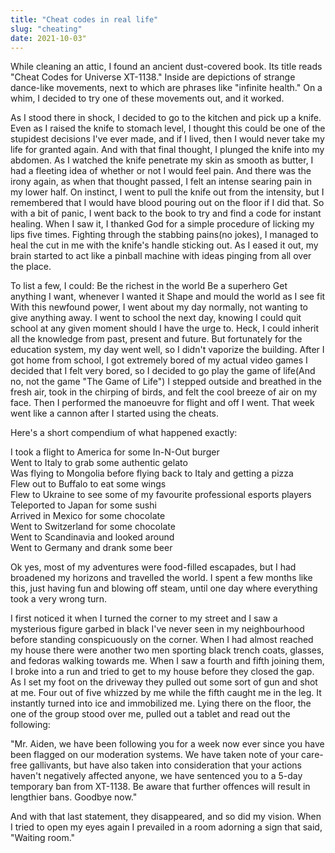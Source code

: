 ```yaml
---
title: "Cheat codes in real life"
slug: "cheating"
date: 2021-10-03"
---
```


While cleaning an attic, I found an ancient dust-covered book. Its title reads "Cheat Codes for Universe XT-1138." Inside are depictions of strange dance-like movements, next to which are phrases like "infinite health." On a whim, I decided to try one of these movements out, and it worked.

As I stood there in shock, I decided to go to the kitchen and pick up a knife. Even as I raised the knife to stomach level, I thought this could be one of the stupidest decisions I've ever made, and if I lived, then I would never take my life for granted again. And with that final thought, I plunged the knife into my abdomen. As I watched the knife penetrate my skin as smooth as butter, I had a fleeting idea of whether or not I would feel pain. And there was the irony again, as when that thought passed, I felt an intense searing pain in my lower half. On instinct, I went to pull the knife out from the intensity, but I remembered that I would have blood pouring out on the floor if I did that. So with a bit of panic, I went back to the book to try and find a code for instant healing. When I saw it, I thanked God for a simple procedure of licking my lips five times. Fighting through the stabbing pains(no jokes), I managed to heal the cut in me with the knife's handle sticking out. As I eased it out, my brain started to act like a pinball machine with ideas pinging from all over the place. 

  To list a few, I could: 
  Be the richest in the world
  Be a superhero
  Get anything I want, whenever I wanted it
  Shape and mould the world as I see fit
  With this newfound power, I went about my day normally, not wanting to give anything away. I went to school the next day, knowing I could quit school at any given moment should I have the urge to. Heck, I could inherit all the knowledge from past, present and future. But fortunately for the education system, my day went well, so I didn't vaporize the building.
After I got home from school, I got extremely bored of my actual video games I decided that I felt very bored, so I decided to go play the game of life(And no, not the game "The Game of Life") I stepped outside and breathed in the fresh air, took in the chirping of birds, and felt the cool breeze of air on my face. Then I performed the manoeuvre for flight and off I went. That week went like a cannon after I started using the cheats. 

Here's a short compendium of what happened exactly:

  I took a flight to America for some In-N-Out burger  
  Went to Italy to grab some authentic gelato  
  Was flying to Mongolia before flying back to Italy and getting a pizza  
  Flew out to Buffalo to eat some wings   
  Flew to Ukraine to see some of my favourite professional esports players  
  Teleported to Japan for some sushi  
  Arrived in Mexico for some chocolate  
  Went to Switzerland for some chocolate  
  Went to Scandinavia and looked around  
  Went to Germany and drank some beer  

Ok yes, most of my adventures were food-filled escapades, but I had broadened my horizons and travelled the world. I spent a few months like this, just having fun and blowing off steam, until one day where everything took a very wrong turn. 

I first noticed it when I turned the corner to my street and I saw a mysterious figure garbed in black I've never seen in my neighbourhood before standing conspicuously on the corner. When I had almost reached my house there were another two men sporting black trench coats, glasses, and fedoras walking towards me. When I saw a fourth and fifth joining them, I broke into a run and tried to get to my house before they closed the gap. As I set my foot on the driveway they pulled out some sort of gun and shot at me. Four out of five whizzed by me while the fifth caught me in the leg. It instantly turned into ice and immobilized me. Lying there on the floor, the one of the group stood over me, pulled out a tablet and read out the following:

"Mr. Aiden, we have been following you for a week now ever since you have been flagged on our moderation systems. We have taken note of your care-free gallivants, but have also taken into consideration that your actions haven't negatively affected anyone, we have sentenced you to a 5-day temporary ban from XT-1138. Be aware that further offences will result in lengthier bans. Goodbye now." 

And with that last statement, they disappeared, and so did my vision. When I tried to open my eyes again I prevailed in a room adorning a sign that said, "Waiting room."
